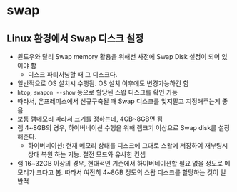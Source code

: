# swap

## Linux 환경에서 Swap 디스크 설정

- 윈도우와 달리 Swap memory 활용을 위해선 사전에 Swap Disk 설정이 되어 있어야 함
  - 디스크 파티셔닝할 때 그 디스크다.
- 일반적으로 OS 설치시 수행됨. OS 설치 이후에도 변경가능하긴 함
- `htop`, `swapon --show` 등으로 할당된 스왑 디스크를 확인 가능
- 따라서, 온프레미스에서 신규구축될 때 Swap 디스크를 잊지말고 지정해주는게 좋음
- 보통 램메모리 따라서 크기를 정하는데, 4GB~8GB면 됨
- 램 4~8GB의 경우, 하이버네이션 수행을 위해 램크기 이상으로 Swap disk를 설정해준다.
  - 하이버네이션: 현재 메모리 상태를 디스크에 그대로 스왑에 저장하여 재부팅시 상태 복원 하는 기능. 절전 모드와 유사한 컨셉
- 램 16~32GB 이상의 경우, 현대적인 기준에서 하이버네이션할 필요 없을 정도로 메모리가 크다고 봄. 따라서 여전히 4~8GB 정도의 스왑 디스크를 할당하는 것이 일반적 